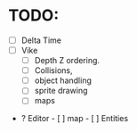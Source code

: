 # TODO:
- [ ] Delta Time
- [ ] Vike
	- [ ] Depth Z ordering. 
	- [ ] Collisions, 
	- [ ] object handling 
	- [ ] sprite drawing
	- [ ] maps 
 
- ? Editor
		- [ ] map
		- [ ] Entities 
